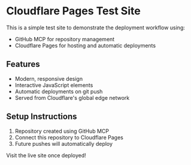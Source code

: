 # Cloudflare Pages Test Site

This is a simple test site to demonstrate the deployment workflow using:
- GitHub MCP for repository management
- Cloudflare Pages for hosting and automatic deployments

## Features
- Modern, responsive design
- Interactive JavaScript elements
- Automatic deployments on git push
- Served from Cloudflare's global edge network

## Setup Instructions
1. Repository created using GitHub MCP
2. Connect this repository to Cloudflare Pages
3. Future pushes will automatically deploy

Visit the live site once deployed!